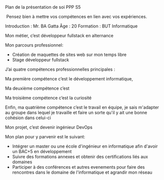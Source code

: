 Plan de la présentation de soi PPP S5

 Pensez bien à mettre vos compétences en lien avec vos expériences.

  

Introduction : 
Mr. BA Gatta
Âge : 20
Formation : BUT Informatique

Mon métier, c’est développeur fullstack en alternance

Mon parcours professionnel: 
- Création de maquettes de sites web sur mon temps libre
- Stage développeur fullstack

J’ai quatre compétences professionnelles principales : 

Ma première compétence c’est le développement informatique, 

Ma deuxième compétence c’est 

Ma troisième compétence c’est la curiosité

Enfin, ma quatrième compétence c’est le travail en équipe, je sais m'adapter au groupe dans lequel je travaille et faire un sorte qu'il y ait une bonne cohésion dans celui-ci

Mon projet, c’est devenir ingénieur DevOps

Mon plan pour y parvenir est le suivant:
- Intégrer un master ou une école d'ingénieur en informatique afin d'avoir un BAC+5 en développement
- Suivre des formations annexes et obtenir des certifications liés aux domaines
- Participer à des conférences et autres evenements pour faire des rencontres dans le domaine de l'informatique et agrandir mon réseau